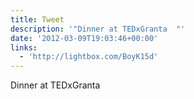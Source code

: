 ```yaml
---
title: Tweet
description: '"Dinner at TEDxGranta  "'
date: '2012-03-09T19:03:46+00:00'
links:
  - 'http://lightbox.com/BoyK15d'
---
```

Dinner at TEDxGranta  
